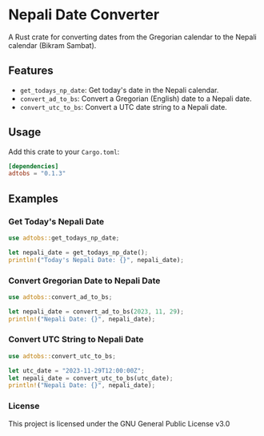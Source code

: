 # Nepali Date Converter

A Rust crate for converting dates from the Gregorian calendar to the Nepali calendar (Bikram Sambat).

## Features

- `get_todays_np_date`: Get today's date in the Nepali calendar.
- `convert_ad_to_bs`: Convert a Gregorian (English) date to a Nepali date.
- `convert_utc_to_bs`: Convert a UTC date string to a Nepali date.

## Usage

Add this crate to your `Cargo.toml`:

```toml
[dependencies]
adtobs = "0.1.3"
```

## Examples
### Get Today's Nepali Date
```rust
use adtobs::get_todays_np_date;

let nepali_date = get_todays_np_date();
println!("Today's Nepali Date: {}", nepali_date);
```

### Convert Gregorian Date to Nepali Date
```rust
use adtobs::convert_ad_to_bs;

let nepali_date = convert_ad_to_bs(2023, 11, 29);
println!("Nepali Date: {}", nepali_date);
```

### Convert UTC String to Nepali Date
```rust
use adtobs::convert_utc_to_bs;

let utc_date = "2023-11-29T12:00:00Z";
let nepali_date = convert_utc_to_bs(utc_date);
println!("Nepali Date: {}", nepali_date);
```

### License
This project is licensed under the GNU General Public License v3.0
